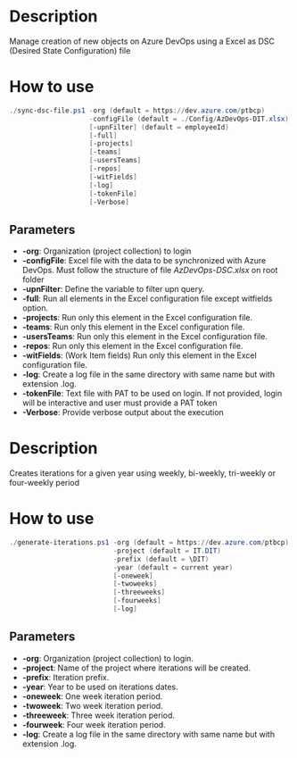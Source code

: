 # Description 
Manage creation of new objects on Azure DevOps using a Excel as DSC (Desired State Configuration) file


# How to use
```powershell
./sync-dsc-file.ps1 -org (default = https://dev.azure.com/ptbcp)
                    -configFile (default = ./Config/AzDevOps-DIT.xlsx)
                    [-upnFilter] (default = employeeId)
                    [-full]
                    [-projects]
                    [-teams]
                    [-usersTeams]
                    [-repos]
                    [-witFields]
                    [-log]
                    [-tokenFile]
                    [-Verbose]
```

## Parameters
* **-org**: Organization (project collection) to login
* **-configFile**: Excel file with the data to be synchronized with Azure DevOps. Must follow the structure of file *AzDevOps-DSC.xlsx* on root folder
* **-upnFilter**: Define the variable to filter upn query.
* **-full**: Run all elements in the Excel configuration file except witfields option.
* **-projects**: Run only this element in the Excel configuration file.
* **-teams**: Run only this element in the Excel configuration file.
* **-usersTeams**: Run only this element in the Excel configuration file.
* **-repos**: Run only this element in the Excel configuration file.
* **-witFields**: (Work Item fields) Run only this element in the Excel configuration file.
* **-log**: Create a log file in the same directory with same name but with extension .log.
* **-tokenFile**: Text file with PAT to be used on login. If not provided, login will be interactive and user must provide a PAT token
* **-Verbose**: Provide verbose output about the execution


# Description 
Creates iterations for a given year using weekly, bi-weekly, tri-weekly or four-weekly period

# How to use
```powershell
./generate-iterations.ps1 -org (default = https://dev.azure.com/ptbcp)
                          -project (default = IT.DIT)
                          -prefix (default = \DIT)
                          -year (default = current year)
                          [-oneweek]
                          [-twoweeks]
                          [-threeweeks]
                          [-fourweeks]
                          [-log]
```

## Parameters
* **-org**: Organization (project collection) to login.
* **-project**: Name of the project where iterations will be created.
* **-prefix**: Iteration prefix.
* **-year**: Year to be used on iterations dates.
* **-oneweek**: One week iteration period.
* **-twoweek**: Two week iteration period.
* **-threeweek**: Three week iteration period.
* **-fourweek**: Four week iteration period.
* **-log**: Create a log file in the same directory with same name but with extension .log.
